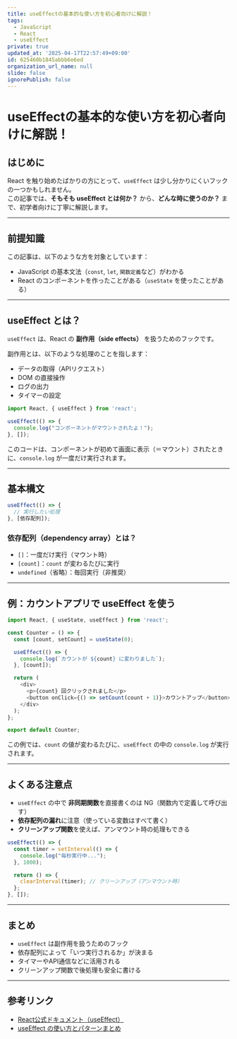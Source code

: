 ```yaml
---
title: useEffectの基本的な使い方を初心者向けに解説！
tags:
  - JavaScript
  - React
  - useEffect
private: true
updated_at: '2025-04-17T22:57:49+09:00'
id: 625460b1845abbb6e6ed
organization_url_name: null
slide: false
ignorePublish: false
---
```


# useEffectの基本的な使い方を初心者向けに解説！

## はじめに

React を触り始めたばかりの方にとって、`useEffect` は少し分かりにくいフックの一つかもしれません。  
この記事では、**そもそも useEffect とは何か？** から、**どんな時に使うのか？** まで、初学者向けに丁寧に解説します。

---

## 前提知識

この記事は、以下のような方を対象としています：

- JavaScript の基本文法（`const`, `let`, `関数定義`など）がわかる
- React のコンポーネントを作ったことがある（`useState` を使ったことがある）

---

## useEffect とは？

`useEffect` は、React の **副作用（side effects）** を扱うためのフックです。

副作用とは、以下のような処理のことを指します：

- データの取得（APIリクエスト）
- DOM の直接操作
- ログの出力
- タイマーの設定

```js
import React, { useEffect } from 'react';

useEffect(() => {
  console.log("コンポーネントがマウントされたよ！");
}, []);
```

このコードは、コンポーネントが初めて画面に表示（＝マウント）されたときに、`console.log` が一度だけ実行されます。

---

## 基本構文

```js
useEffect(() => {
  // 実行したい処理
}, [依存配列]);
```

### 依存配列（dependency array）とは？

- `[]`：一度だけ実行（マウント時）
- `[count]`：`count` が変わるたびに実行
- `undefined`（省略）：毎回実行（非推奨）

---

## 例：カウントアプリで useEffect を使う

```js
import React, { useState, useEffect } from 'react';

const Counter = () => {
  const [count, setCount] = useState(0);

  useEffect(() => {
    console.log(`カウントが ${count} に変わりました`);
  }, [count]);

  return (
    <div>
      <p>{count} 回クリックされました</p>
      <button onClick={() => setCount(count + 1)}>カウントアップ</button>
    </div>
  );
};

export default Counter;
```

この例では、`count` の値が変わるたびに、`useEffect` の中の `console.log` が実行されます。

---

## よくある注意点

- `useEffect` の中で **非同期関数**を直接書くのは NG（関数内で定義して呼び出す）
- **依存配列の漏れ**に注意（使っている変数はすべて書く）
- **クリーンアップ関数**を使えば、アンマウント時の処理もできる

```js
useEffect(() => {
  const timer = setInterval(() => {
    console.log("毎秒実行中...");
  }, 1000);

  return () => {
    clearInterval(timer); // クリーンアップ（アンマウント時）
  };
}, []);
```

---

## まとめ

- `useEffect` は副作用を扱うためのフック
- 依存配列によって「いつ実行されるか」が決まる
- タイマーやAPI通信などに活用される
- クリーンアップ関数で後処理も安全に書ける

---

## 参考リンク

- [React公式ドキュメント（useEffect）](https://ja.reactjs.org/docs/hooks-effect.html)
- [useEffect の使い方とパターンまとめ](https://zenn.dev/)
